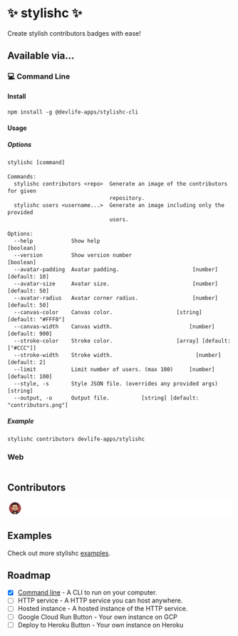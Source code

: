 # :sparkles: stylishc :sparkles:

Create stylish contributors badges with ease!

## Available via...

### :computer: Command Line

#### Install

```shell
npm install -g @devlife-apps/stylishc-cli
```

#### Usage

##### Options

```text
stylishc [command]

Commands:
  stylishc contributors <repo>  Generate an image of the contributors for given
                                repository.
  stylishc users <username...>  Generate an image including only the provided
                                users.

Options:
  --help            Show help                                          [boolean]
  --version         Show version number                                [boolean]
  --avatar-padding  Avatar padding.                       [number] [default: 10]
  --avatar-size     Avatar size.                          [number] [default: 50]
  --avatar-radius   Avatar corner radius.                 [number] [default: 50]
  --canvas-color    Canvas color.                    [string] [default: "#FFF0"]
  --canvas-width    Canvas width.                        [number] [default: 900]
  --stroke-color    Stroke color.                    [array] [default: ["#CCC"]]
  --stroke-width    Stroke width.                          [number] [default: 2]
  --limit           Limit number of users. (max 100)     [number] [default: 100]
  --style, -s       Style JSON file. (overrides any provided args)      [string]
  --output, -o      Output file.          [string] [default: "contributors.png"]
```

##### Example

```shell
stylishc contributors devlife-apps/stylishc
```

### Web

```text

```

## Contributors

[![contributors](contributors.png)](https://github.com/devlife-apps/stylishc/graphs/contributors)

## Examples

Check out more stylishc [examples](examples/README.md).

## Roadmap

- [x] [Command line](#computer-command-line) - A CLI to run on your computer.
- [ ] HTTP service - A HTTP service you can host anywhere.
- [ ] Hosted instance - A hosted instance of the HTTP service.
- [ ] Google Cloud Run Button - Your own instance on GCP
- [ ] Deploy to Heroku Button - Your own instance on Heroku

